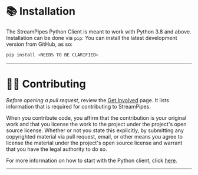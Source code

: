 <!--
  ~ Licensed to the Apache Software Foundation (ASF) under one or more
  ~ contributor license agreements.  See the NOTICE file distributed with
  ~ this work for additional information regarding copyright ownership.
  ~ The ASF licenses this file to You under the Apache License, Version 2.0
  ~ (the "License"); you may not use this file except in compliance with
  ~ the License.  You may obtain a copy of the License at
  ~
  ~    http://www.apache.org/licenses/LICENSE-2.0
  ~
  ~ Unless required by applicable law or agreed to in writing, software
  ~ distributed under the License is distributed on an "AS IS" BASIS,
  ~ WITHOUT WARRANTIES OR CONDITIONS OF ANY KIND, either express or implied.
  ~ See the License for the specific language governing permissions and
  ~ limitations under the License.
  ~
-->

# 📚 Installation

The StreamPipes Python Client is meant to work with Python 3.8 and above. Installation can be done via `pip`:
You can install the latest development version from GitHub, as so:

```bash
pip install <NEEDS TO BE CLARIFIED>
```

---
# 👨‍💻 Contributing
*Before opening a pull request*, review the [Get Involved](https://streampipes.apache.org/getinvolved.html) page.
It lists information that is required for contributing to StreamPipes.

When you contribute code, you affirm that the contribution is your original work and that you
license the work to the project under the project's open source license. Whether or not you
state this explicitly, by submitting any copyrighted material via pull request, email, or
other means you agree to license the material under the project's open source license and
warrant that you have the legal authority to do so.

For more information on how to start with the Python client, click [here](https://github.com/apache/streampipes/blob/dev/streampipes-client-python/DEVELOPMENT.md).

---